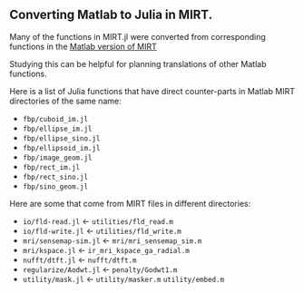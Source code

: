 ## Converting Matlab to Julia in MIRT.

Many of the functions in MIRT.jl were converted from corresponding
functions in the
[Matlab version of MIRT](https://github.com/JeffFessler/mirt/tree/master)

Studying this can be helpful for planning translations of other Matlab functions.

Here is a list of Julia functions that have direct counter-parts
in Matlab MIRT directories of the same name:

* `fbp/cuboid_im.jl`
* `fbp/ellipse_im.jl`
* `fbp/ellipse_sino.jl`
* `fbp/ellipsoid_im.jl`
* `fbp/image_geom.jl`
* `fbp/rect_im.jl`
* `fbp/rect_sino.jl`
* `fbp/sino_geom.jl`

Here are some that come from MIRT files in different directories:

* `io/fld-read.jl`	<- `utilities/fld_read.m`
* `io/fld-write.jl`	<- `utilities/fld_write.m`
* `mri/sensemap-sim.jl`	<- `mri/mri_sensemap_sim.m`
* `mri/kspace.jl`	<- `ir_mri_kspace_ga_radial.m`
* `nufft/dtft.jl`	<- `nufft/dtft.m`
* `regularize/Aodwt.jl`	<- `penalty/Godwt1.m`
* `utility/mask.jl`	<- `utility/masker.m` `utility/embed.m`
